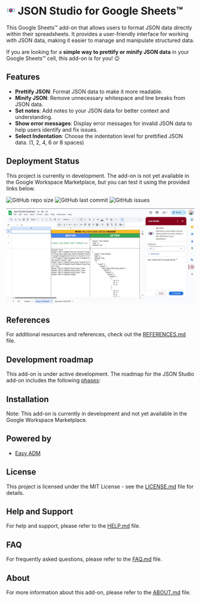 # ![Logo](https://raw.githubusercontent.com/ilanlal/ss-json-editor/main/assets/logo24.png) JSON Studio for Google Sheets™️

This Google Sheets™️ add-on that allows users to format JSON data directly within their spreadsheets. It provides a user-friendly interface for working with JSON data, making it easier to manage and manipulate structured data.

If you are looking for a **simple way to prettify or minify JSON data** in your Google Sheets™️ cell, this add-on is for you! 😉

## Features

- **Prettify JSON**: Format JSON data to make it more readable.
- **Minify JSON**: Remove unnecessary whitespace and line breaks from JSON data.
- **Set notes**: Add notes to your JSON data for better context and understanding.
- **Show error messages**: Display error messages for invalid JSON data to help users identify and fix issues.
- **Select Indentation**: Choose the indentation level for prettified JSON data. (1, 2, 4, 6 or 8 spaces)

## Deployment Status

This project is currently in development. The add-on is not yet available in the Google Workspace Marketplace, but you can test it using the provided links below.

![GitHub repo size](https://img.shields.io/github/repo-size/ilanlal/ss-json-editor)
![GitHub last commit](https://img.shields.io/github/last-commit/ilanlal/ss-json-editor)
![GitHub issues](https://img.shields.io/github/issues/ilanlal/ss-json-editor)

![Screenshot](https://raw.githubusercontent.com/ilanlal/ss-json-editor/main/assets/Screenshot%202025-07-22%20015159.jpg)

## References

For additional resources and references, check out the [REFERENCES.md](docs/REFERENCES.md) file.

## Development roadmap

This add-on is under active development. The roadmap for the JSON Studio add-on includes the following [phases](docs/ROADMAP.md):

## Installation

Note: This add-on is currently in development and not yet available in the Google Workspace Marketplace.

## Powered by

- [Easy ADM](https://www.easyadm.com/)

## License

This project is licensed under the MIT License - see the [LICENSE.md](docs/LICENSE.md) file for details.

## Help and Support

For help and support, please refer to the [HELP.md](docs/HELP.md) file.

## FAQ

For frequently asked questions, please refer to the [FAQ.md](docs/FAQ.md) file.

## About

For more information about this add-on, please refer to the [ABOUT.md](docs/ABOUT.md) file.
